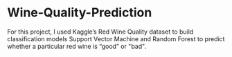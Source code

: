 # Wine-Quality-Prediction
For this project, I used Kaggle’s Red Wine Quality dataset to build  classification models Support Vector Machine and Random Forest to predict whether a particular red wine is “good” or "bad". 
